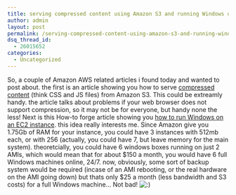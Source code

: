 ```yaml
---
title: serving compressed content using Amazon S3 and running Windows on Amazon EC2
author: admin
layout: post
permalink: /serving-compressed-content-using-amazon-s3-and-running-windows-on-amazon-ec2/
dsq_thread_id:
  - 26015652
categories:
  - Uncategorized
---
```

So, a couple of Amazon AWS related articles i found today and wanted to post about. the first is an article showing you how to serve [compressed content][1] (think CSS and JS files) from Amazon S3. This could be extreamly handy. the article talks about problems if your web browser does not support compression, so it may not be for everyone, but handy none the less! Next is this How-to forge article showing you [how to run Windows on an EC2 instance][2]. this idea really interests me. Since Amazon give you 1.75Gb of RAM for your instance, you could have 3 instances with 512mb each, or with 256 (actually, you could have 7, but leave memory for the main system). theoretcially, you could have 6 windows boxes running on just 2 AMIs, which would mean that for about $150 a month, you would have 6 full Windows machines online, 24/7. now, obviously, some sort of backup system would be required (incase of an AMI rebooting, or the real hardware on the AMI going down) but thats only $25 a month (less bandwidth and S3 costs) for a full Windows machine&#8230; Not bad! <img src="http://blog.lotas-smartman.net/wp-includes/images/smilies/icon_smile.gif" alt=":)" class="wp-smiley" />

 [1]: http://devblog.famundo.com/articles/2007/03/02/serving-compressed-content-from-amazons-s3
 [2]: http://howtoforge.net/amazon_elastic_compute_cloud_qemu
